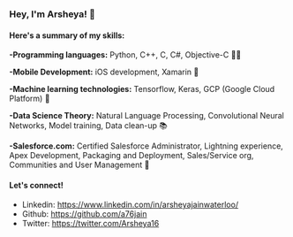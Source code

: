 ### Hey, I'm Arsheya! 👋 


#### Here's a summary of my skills: 

**-Programming languages:**          Python, C++, C, C#, Objective-C 👩‍💻 

**-Mobile Development:**             iOS development, Xamarin 📱 

**-Machine learning technologies:**  Tensorflow, Keras, GCP (Google Cloud Platform) 🤖 

**-Data Science Theory:**            Natural Language Processing, Convolutional Neural Networks, Model training, Data clean-up 📚 

**-Salesforce.com:**                 Certified Salesforce Administrator, Lightning experience, Apex Development, Packaging and Deployment, Sales/Service org, Communities and User Management 🧠 


#### Let's connect!
- Linkedin: https://www.linkedin.com/in/arsheyajainwaterloo/
- Github: https://github.com/a76jain
- Twitter: https://twitter.com/Arsheya16


<!--
**a76jain/a76jain** is a ✨ _special_ ✨ repository because its `README.md` (this file) appears on your GitHub profile.

Here are some ideas to get you started:

- 🔭 I’m currently working on ...
- 🌱 I’m currently learning ...
- 👯 I’m looking to collaborate on ...
- 🤔 I’m looking for help with ...
- 💬 Ask me about ...
- 📫 How to reach me: ...
- 😄 Pronouns: ...
- ⚡ Fun fact: ...
-->
